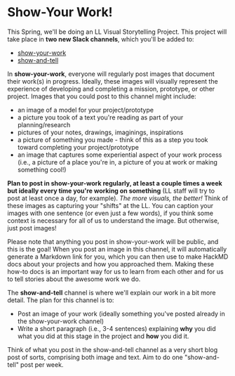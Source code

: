 # Show-Your Work!

This Spring, we'll be doing an LL Visual Storytelling Project. This project will take place in **two new Slack channels**, which you'll be added to:
* [show-your-work](https://bokcenter.slack.com/archives/C02T7LNCD6C)
* [show-and-tell](https://bokcenter.slack.com/archives/C02SJ00USMR)

In **show-your-work**, everyone will regularly post images that document their work(s) in progress. Ideally, these images will visually represent the experience of developing and completing a mission, prototype, or other project. Images that you could post to this channel might include:
* an image of a model for your project/prototype
* a picture you took of a text you're reading as part of your planning/research
* pictures of your notes, drawings, imaginings, inspirations
* a picture of something you made - think of this as a step you took toward completing your project/prototype
* an image that captures some experiential aspect of your work process (i.e., a picture of a place you're in, a picture of you at work or making something cool!)

**Plan to post in show-your-work regularly, at least a couple times a week but ideally every time you're working on something** (LL staff will try to post at least once a day, for example). *The more visuals, the better!* Think of these images as capturing your "shifts" at the LL. You can caption your images with one sentence (or even just a few words), if you think some context is necessary for all of us to understand the image. But otherwise, just post images! 

Please note that anything you post in show-your-work will be public, and this is the goal! When you post an image in this channel, it will automatically generate a Markdown link for you, which you can then use to make HackMD docs about your projects and how you approached them. Making these how-to docs is an important way for us to learn from each other and for us to tell stories about the awesome work we do.

The **show-and-tell** channel is where we'll explain our work in a bit more detail. The plan for this channel is to:
* Post an image of your work (ideally something you've posted already in the show-your-work channel)
* Write a short paragraph (i.e., 3-4 sentences) explaining **why** you did what you did at this stage in the project and **how** you did it.

Think of what you post in the show-and-tell channel as a very short blog post of sorts, comprising both image and text. Aim to do one "show-and-tell" post per week.